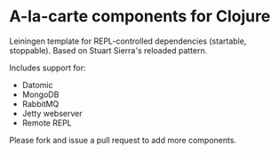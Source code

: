 A-la-carte components for Clojure
=================

Leiningen template for REPL-controlled dependencies (startable, stoppable). Based on Stuart Sierra's reloaded pattern.

Includes support for:

* Datomic
* MongoDB
* RabbitMQ
* Jetty webserver
* Remote REPL

Please fork and issue a pull request to add more components.
